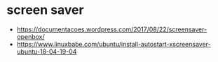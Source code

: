 # screen saver

* https://documentacoes.wordpress.com/2017/08/22/screensaver-openbox/
* https://www.linuxbabe.com/ubuntu/install-autostart-xscreensaver-ubuntu-18-04-19-04



